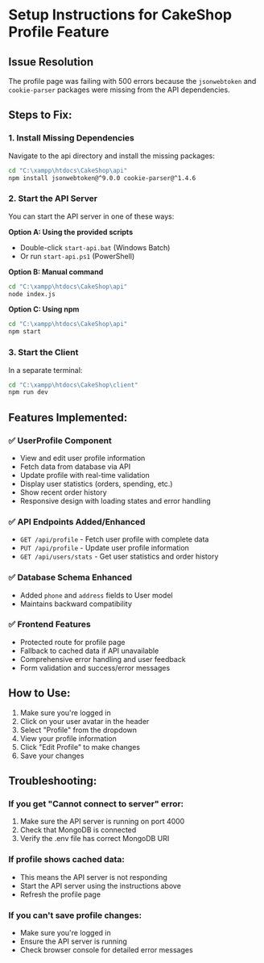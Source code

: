 # Setup Instructions for CakeShop Profile Feature

## Issue Resolution

The profile page was failing with 500 errors because the `jsonwebtoken` and `cookie-parser` packages were missing from the API dependencies.

## Steps to Fix:

### 1. Install Missing Dependencies
Navigate to the api directory and install the missing packages:

```bash
cd "C:\xampp\htdocs\CakeShop\api"
npm install jsonwebtoken@^9.0.0 cookie-parser@^1.4.6
```

### 2. Start the API Server
You can start the API server in one of these ways:

**Option A: Using the provided scripts**
- Double-click `start-api.bat` (Windows Batch)
- Or run `start-api.ps1` (PowerShell)

**Option B: Manual command**
```bash
cd "C:\xampp\htdocs\CakeShop\api"
node index.js
```

**Option C: Using npm**
```bash
cd "C:\xampp\htdocs\CakeShop\api"
npm start
```

### 3. Start the Client
In a separate terminal:
```bash
cd "C:\xampp\htdocs\CakeShop\client"
npm run dev
```

## Features Implemented:

### ✅ UserProfile Component
- View and edit user profile information
- Fetch data from database via API
- Update profile with real-time validation
- Display user statistics (orders, spending, etc.)
- Show recent order history
- Responsive design with loading states and error handling

### ✅ API Endpoints Added/Enhanced
- `GET /api/profile` - Fetch user profile with complete data
- `PUT /api/profile` - Update user profile information  
- `GET /api/users/stats` - Get user statistics and order history

### ✅ Database Schema Enhanced
- Added `phone` and `address` fields to User model
- Maintains backward compatibility

### ✅ Frontend Features
- Protected route for profile page
- Fallback to cached data if API unavailable
- Comprehensive error handling and user feedback
- Form validation and success/error messages

## How to Use:

1. Make sure you're logged in
2. Click on your user avatar in the header
3. Select "Profile" from the dropdown
4. View your profile information
5. Click "Edit Profile" to make changes
6. Save your changes

## Troubleshooting:

### If you get "Cannot connect to server" error:
1. Make sure the API server is running on port 4000
2. Check that MongoDB is connected
3. Verify the .env file has correct MongoDB URI

### If profile shows cached data:
- This means the API server is not responding
- Start the API server using the instructions above
- Refresh the profile page

### If you can't save profile changes:
- Make sure you're logged in
- Ensure the API server is running
- Check browser console for detailed error messages
